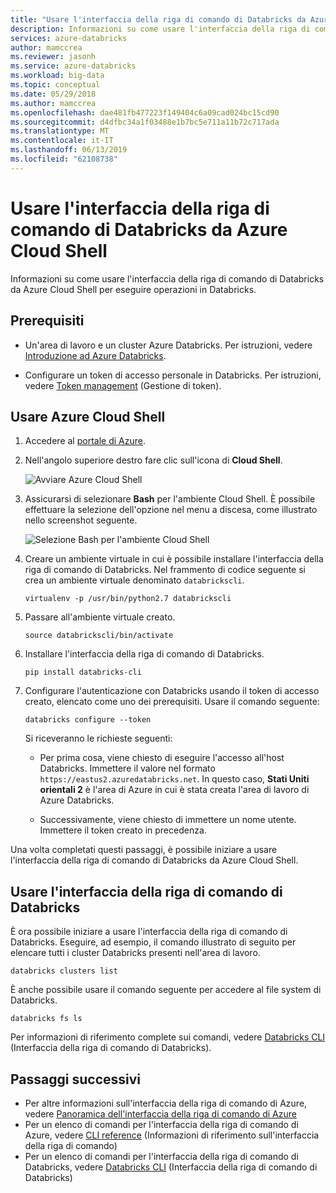```yaml
---
title: "Usare l'interfaccia della riga di comando di Databricks da Azure Cloud Shell "
description: Informazioni su come usare l'interfaccia della riga di comando di Databricks da Azure Cloud Shell.
services: azure-databricks
author: mamccrea
ms.reviewer: jasonh
ms.service: azure-databricks
ms.workload: big-data
ms.topic: conceptual
ms.date: 05/29/2018
ms.author: mamccrea
ms.openlocfilehash: dae481fb477223f149404c6a09cad024bc15cd90
ms.sourcegitcommit: d4dfbc34a1f03488e1b7bc5e711a11b72c717ada
ms.translationtype: MT
ms.contentlocale: it-IT
ms.lasthandoff: 06/13/2019
ms.locfileid: "62108738"
---
```

# <a name="use-databricks-cli-from-azure-cloud-shell"></a>Usare l'interfaccia della riga di comando di Databricks da Azure Cloud Shell

Informazioni su come usare l'interfaccia della riga di comando di Databricks da Azure Cloud Shell per eseguire operazioni in Databricks.

## <a name="prerequisites"></a>Prerequisiti

* Un'area di lavoro e un cluster Azure Databricks. Per istruzioni, vedere [Introduzione ad Azure Databricks](quickstart-create-databricks-workspace-portal.md). 

* Configurare un token di accesso personale in Databricks. Per istruzioni, vedere [Token management](https://docs.azuredatabricks.net/api/latest/authentication.html#token-management) (Gestione di token).

## <a name="use-the-azure-cloud-shell"></a>Usare Azure Cloud Shell

1. Accedere al [portale di Azure](https://portal.azure.com).
 
2. Nell'angolo superiore destro fare clic sull'icona di **Cloud Shell**.

   ![Avviare Azure Cloud Shell](./media/databricks-cli-from-azure-cloud-shell/launch-azure-cloud-shell.png "Avviare Azure Cloud Shell")

3. Assicurarsi di selezionare **Bash** per l'ambiente Cloud Shell. È possibile effettuare la selezione dell'opzione nel menu a discesa, come illustrato nello screenshot seguente.

   ![Selezione Bash per l'ambiente Cloud Shell](./media/databricks-cli-from-azure-cloud-shell/select-bash-for-shell.png "Selezionare Bash") 

4. Creare un ambiente virtuale in cui è possibile installare l'interfaccia della riga di comando di Databricks. Nel frammento di codice seguente si crea un ambiente virtuale denominato `databrickscli`.

       virtualenv -p /usr/bin/python2.7 databrickscli

5. Passare all'ambiente virtuale creato.

       source databrickscli/bin/activate

6. Installare l'interfaccia della riga di comando di Databricks.

       pip install databricks-cli

7. Configurare l'autenticazione con Databricks usando il token di accesso creato, elencato come uno dei prerequisiti. Usare il comando seguente:

       databricks configure --token

    Si riceveranno le richieste seguenti:

    * Per prima cosa, viene chiesto di eseguire l'accesso all'host Databricks. Immettere il valore nel formato `https://eastus2.azuredatabricks.net`. In questo caso, **Stati Uniti orientali 2** è l'area di Azure in cui è stata creata l'area di lavoro di Azure Databricks.

    * Successivamente, viene chiesto di immettere un nome utente. Immettere il token creato in precedenza.

Una volta completati questi passaggi, è possibile iniziare a usare l'interfaccia della riga di comando di Databricks da Azure Cloud Shell.

## <a name="use-databricks-cli"></a>Usare l'interfaccia della riga di comando di Databricks

È ora possibile iniziare a usare l'interfaccia della riga di comando di Databricks. Eseguire, ad esempio, il comando illustrato di seguito per elencare tutti i cluster Databricks presenti nell'area di lavoro.

    databricks clusters list

È anche possibile usare il comando seguente per accedere al file system di Databricks.

    databricks fs ls


Per informazioni di riferimento complete sui comandi, vedere [Databricks CLI](https://docs.azuredatabricks.net/user-guide/dev-tools/databricks-cli.html) (Interfaccia della riga di comando di Databricks).


## <a name="next-steps"></a>Passaggi successivi

* Per altre informazioni sull'interfaccia della riga di comando di Azure, vedere [Panoramica dell'interfaccia della riga di comando di Azure](../cloud-shell/overview.md)
* Per un elenco di comandi per l'interfaccia della riga di comando di Azure, vedere [CLI reference](https://docs.microsoft.com/cli/azure/reference-index?view=azure-cli-latest) (Informazioni di riferimento sull'interfaccia della riga di comando)
* Per un elenco di comandi per l'interfaccia della riga di comando di Databricks, vedere [Databricks CLI](https://docs.azuredatabricks.net/user-guide/dev-tools/databricks-cli.html) (Interfaccia della riga di comando di Databricks)


